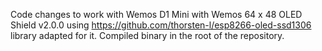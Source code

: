 Code changes to work with Wemos D1 Mini with Wemos 64 x 48 OLED Shield v2.0.0 using https://github.com/thorsten-l/esp8266-oled-ssd1306 library adapted for it.
Compiled binary in the root of the repository.
